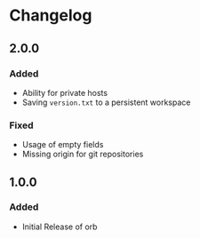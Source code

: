 # Changelog

## 2.0.0
### Added
* Ability for private hosts
* Saving `version.txt` to a persistent workspace

### Fixed
* Usage of empty fields
* Missing origin for git repositories

## 1.0.0
### Added
 * Initial Release of orb
